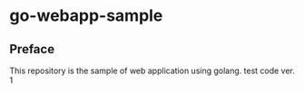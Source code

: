 # go-webapp-sample



## Preface
This repository is the sample of web application using golang.
test code ver. 1
